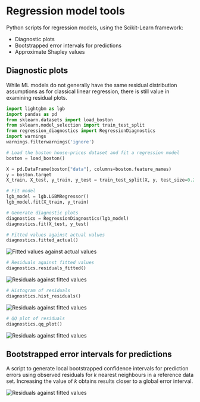 # Regression model tools

Python scripts for regression models, using the Scikit-Learn framework:
* Diagnostic plots
* Bootstrapped error intervals for predictions
* Approximate Shapley values

## Diagnostic plots
While ML models do not generally have the same residual distribution assumptions as for classical linear regression, there is still value in examining residual plots.

```python
import lightgbm as lgb
import pandas as pd
from sklearn.datasets import load_boston
from sklearn.model_selection import train_test_split
from regression_diagnostics import RegressionDiagnostics
import warnings
warnings.filterwarnings('ignore')

# Load the boston house-prices dataset and fit a regression model
boston = load_boston()

X = pd.DataFrame(boston["data"], columns=boston.feature_names)
y = boston.target
X_train, X_test, y_train, y_test = train_test_split(X, y, test_size=0.2, random_state=42)

# Fit model
lgb_model = lgb.LGBMRegressor()
lgb_model.fit(X_train, y_train)

# Generate diagnostic plots
diagnostics = RegressionDiagnostics(lgb_model)
diagnostics.fit(X_test, y_test)
```
```python
# Fitted values against actual values
diagnostics.fitted_actual()
```
![Fitted values against actual values](https://github.com/macemaclean/regression-model-tools/blob/master/docs/images/diagnostics_fitted_actual.png)
```python
# Residuals against fitted values
diagnostics.residuals_fitted()
```
![Residuals against fitted values](https://github.com/macemaclean/regression-model-tools/blob/master/docs/images/diagnostics_residuals_fitted.png)
```python
# Histogram of residuals
diagnostics.hist_residuals()
```
![Residuals against fitted values](https://github.com/macemaclean/regression-model-tools/blob/master/docs/images/diagnostics_residuals_histogram.png)
```python
# QQ plot of residuals
diagnostics.qq_plot()
```
![Residuals against fitted values](https://github.com/macemaclean/regression-model-tools/blob/master/docs/images/diagnostics_qq_plot.png)

## Bootstrapped error intervals for predictions
A script to generate local bootstrapped confidence intervals for prediction errors using observed residuals for *k* nearest neighbours in a reference data set. Increasing the value of *k* obtains results closer to a global error interval.

![Residuals against fitted values](https://github.com/macemaclean/regression-model-tools/blob/master/docs/images/bootstrapped_error_intervals_k_comparison.png)
